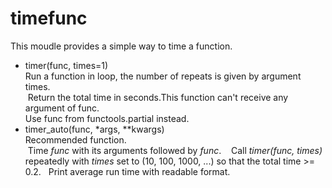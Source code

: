 # timefunc
This moudle provides a simple way to time a function.
* timer(func, times=1)  
  Run a function in loop, the number of repeats is given by argument times.  
  Return the total time in seconds.This function can't receive any argument of func.  
  Use func from functools.partial instead.
* timer_auto(func, *args, **kwargs)  
  Recommended function.  
  Time *func* with its arguments followed by *func*.  
  Call *timer(func, times)* repeatedly with *times* set to (10, 100, 1000, ...) so that the total time >= 0.2.  
  Print average run time with readable format.

